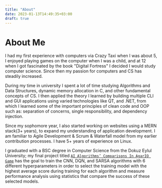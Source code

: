 ```yaml
---
title: "About"
date: 2023-01-13T14:49:35+03:00
draft: true
---
```

# About Me
I had my first experience with computers via Crazy Taxi when I was about 5, I enjoyed playing games on the computer when I was a child, and at 12 when I got fascinated by the book "Digital Fortress" I decided I would study computer science. Since then my passion for computers and CS has steadily increased.

During my time in university I spent a lot of time studying Algorithms and Data Structures, dynamic memory allocation in C, and other fundamental concepts of CS. I then applied the theory I learned by building multiple CLI and GUI applications using varied technologies like QT, and .NET, from which I learned some of the important principles of clean code and OOP such as: separation of concerns, single responsibility, and dependency injection.

Since my sophomore year, I also started working on websites using a MERN stack(3+ years), to expand my understanding of application development. I am familiar to Agile Development & Scrum & Waterfall model from my earlier contribution processes. I have 5+ years of experience on Linux. 


I graduated with a BSC degree in Computer Science from the Dokuz Eylul University; my final project titled [`AI Algorithms’ Comparisons In AgarIO Game`](https://github.com/aslihana/AIAlgorithmComparisonsInAgarIOGame) has the goal to train the CNN, DQN, and SARSA algorithms with 6 different hyperparameters in order to select the training model with the highest average score during training for each algorithm and measure performance analysis using statistics that compare the success of these selected models.


